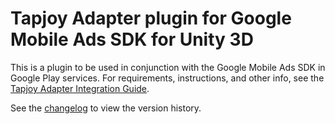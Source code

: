 # Tapjoy Adapter plugin for Google Mobile Ads SDK for Unity 3D

This is a plugin to be used in conjunction with the Google Mobile Ads SDK in
Google Play services. For requirements, instructions, and other info, see the
[Tapjoy Adapter Integration Guide](https://developers.google.com/admob/unity/mediation/tapjoy).

See the [changelog](https://developers.google.com/admob/unity/mediation/tapjoy#tapjoy-unity-mediation-plugin-changelog)
to view the version history.
